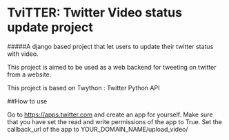 
# TviTTER: Twitter Video status update project
#####A django based project that let users to update their twitter status with video.

This project is aimed to be used as a web backend for tweeting on twitter from a website.

This project is based on Twython : Twitter Python API

 
##How to use

Go to https://apps.twitter.com and create an app for yourself. 
Make sure that you have set the read and write permissions of the app to True.
Set the callback_url of the app to YOUR_DOMAIN_NAME/upload_video/






